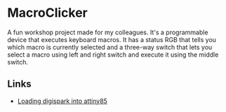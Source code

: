 # MacroClicker

A fun workshop project made for my colleagues. It's a programmable device that executes keyboard macros. It has a status RGB that tells you which macro is currently selected and a three-way switch that lets you select a macro using left and right switch and execute it using the middle switch.

## Links

- [Loading digispark into attiny85](https://www.youtube.com/watch?v=RlscDz5JCcI)
